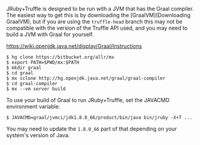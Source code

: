 JRuby+Truffle is designed to be run with a JVM that has the Graal compiler. The easiest way to get this is by downloading the [GraalVM](Downloading GraalVM), but if you are using the `truffle-head` branch this may not be compatible with the version of the Truffle API used, and you may need to build a JVM with Graal for yourself.

https://wiki.openjdk.java.net/display/Graal/Instructions

```
$ hg clone https://bitbucket.org/allr/mx
$ export PATH=$PWD/mx:$PATH
$ mkdir graal
$ cd graal
$ mx sclone http://hg.openjdk.java.net/graal/graal-compiler
$ cd graal-compiler
$ mx --vm server build
```

To use your build of Graal to run JRuby+Truffle, set the JAVACMD environment variable.

```
$ JAVACMD=graal/jvmci/jdk1.8.0_66/product/bin/java bin/jruby -X+T ...
```

You may need to update the `1.8.0_66` part of that depending on your system's version of Java.